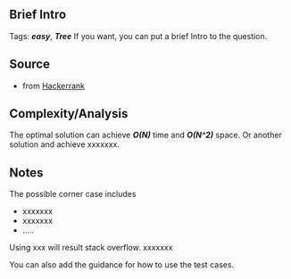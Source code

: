 [comment]: <> (This is a comment, it will not be included. For every question commit to the repository, you should put this readme file in the question/problem folder as a readme file, rename it to README.md)

## Brief Intro
Tags: ___easy___, ___Tree___
If you want, you can put a brief Intro to the question.

## Source
* from [Hackerrank](https://www.hackerrank.com/challenges/ctci-is-binary-search-tree)

## Complexity/Analysis
The optimal solution can achieve ___O(N)___ time and ___O(N^2)___ space. Or another solution and achieve xxxxxxx.

## Notes
The possible corner case includes
* xxxxxxx
* xxxxxxx
* .....

Using xxx will result stack overflow. xxxxxxx

You can also add the guidance for how to use the test cases.
